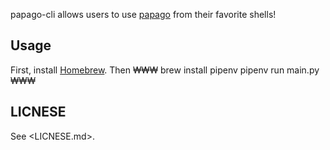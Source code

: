 papago-cli allows users to use [papago](https://papago.naver.com) from their favorite shells!

Usage
-----

First, install [Homebrew](https://brew.sh).
Then
₩₩₩
brew install pipenv
pipenv run main.py
₩₩₩

LICNESE
-------
See <LICNESE.md>.

